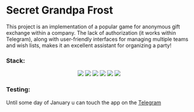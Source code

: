 # Secret Grandpa Frost

<p>This project is an implementation of a popular game for anonymous gift exchange within a company. The lack of authorization (it works within Telegram), along with user-friendly interfaces for managing multiple teams and wish lists, makes it an excellent assistant for organizing a party!</p>

### Stack:
<p align="center">
    <img src="https://img.shields.io/badge/FastAPI-009485.svg?logo=fastapi&logoColor=white"/>
    <img src="https://img.shields.io/badge/Uvicorn-0.32.1-purple?logo=uvicorn&style=flat"/>
    <img src="https://img.shields.io/badge/Aiogram-3.15.0-blue?logo=aiogram&style=flat"/>
    <img src="https://img.shields.io/badge/Postgres-%23316192.svg?logo=postgresql&logoColor=white"/>
    <img src="https://img.shields.io/badge/SQLAlchemy-2.0.36-green?logo=sqlalchemy&style=flat"/>
    <img src="https://img.shields.io/badge/itsdangerous-2.2.0-red?logo=itsdangerous&style=flat"/>
</p>

### Testing:
Until some day of January u can touch the app on the [Telegram](https://t.me/secretgrandpafrost_bot)